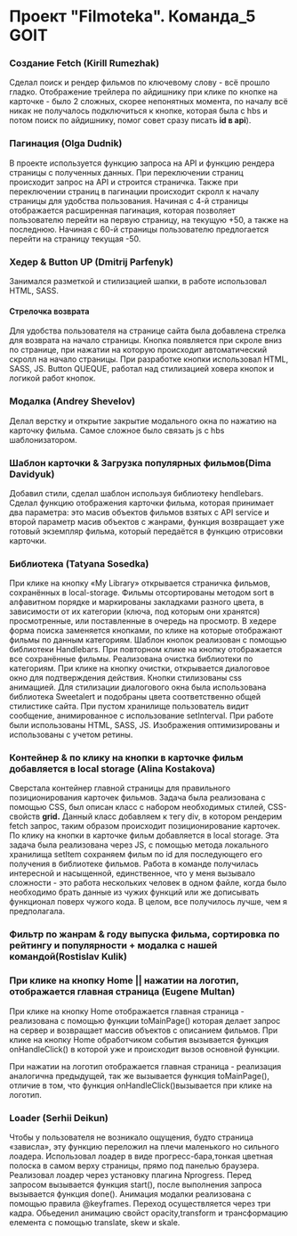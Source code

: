 Проект "Filmoteka". Команда_5 GOIT
==================================

### Создание Fetch (Kirill Rumezhak)

Cделал поиск и рендер фильмов по ключевому слову - всё прошло гладко. Отображение трейлера
по айдишнику при клике по кнопке на карточке - было 2 сложных, скорее непонятных момента, по началу
всё никак не получалось подключиться к кнопке, которая была с hbs и потом поиск по айдишнику, помог
совет сразу писать **id в api**).

### Пагинация (Olga Dudnik)

В проекте используется функцию запроса на API и функцию рендера страницы с полученных данных. При
переключении страниц происходит запрос на API и строится страничка. Также при переключении страниц в пагинации
происходит скролл к началу страницы для удобства пользования. Начиная с 4-й страницы отображается расширенная
пагинация, которая позволяет пользователю перейти на первую страницу, на текущую +50, а также на последнюю.
Начиная с 60-й страницы пользователю предлогается перейти на страницу текущая -50.

### Хедер & Button UP (Dmitrij Parfenyk)

Занимался разметкой и стилизацией шапки, в работе использовал HTML, SASS.

#### Стрелочка возврата

Для удобства пользователя на странице сайта была добавлена стрелка для возврата на начало страницы.
Кнопка появляется при скроле вниз по странице, при нажатии на которую происходит автоматический скролл на начало
страницы. При разработке кнопки использовал HTML, SASS, JS. Button QUEQUE, работал над стилизацией ховера кнопок
и логикой работ кнопок.

### Модалка (Andrey Shevelov)

Делал верстку и открытие закрытие модального окна по нажатию на карточку фильма. Самое сложное было связать js
с hbs шаблонизатором.

### Шаблон карточки & Загрузка популярных фильмов(Dima Davidyuk)

Добавил стили, сделал шаблон используя библиотеку hendlebars.
Сделал функцию отображения карточки фильма, которая принимает два параметра: это масив объектов фильмов
взятых с API service и второй параметр масив объектов с жанрами, функция возвращает уже готовый экземпляр фильма,
который передаётся в функцию отрисовки карточки.

### Библиотека (Tatyana Sosedka)

При клике на кнопку «My Library» открывается страничка фильмов, сохранённых в local-storage. Фильмы отсортированы
методом sort в алфавитном порядке и маркированы закладками разного цвета, в зависимости от их категории
(ключа, под которым они хранятся) просмотренные, или поставленные в очередь на просмотр.
В хедере форма поиска заменяется кнопками, по клике на которые отображают фильмы по данным категориям. Шаблон
кнопок реализован с помощью библиотеки Handlebars. При повторном клике на кнопку отображается все сохранённые
фильмы. Реализована очистка библиотеки по категориям. При клике на кнопку очистки, открывается диалоговое окно
для подтверждения действия. Кнопки стилизованы css анимащией. Для стилизации диалогового окна была использована
библиотека Sweetalert и подобраны цвета соответственно общей стилистике сайта. При пустом хранилище пользователь
видит сообщение, анимированное с использование setInterval.
При работе были использованы HTML, SASS, JS. Изображения оптимизированы и использованы с учетом ретины.

### Контейнер & по клику на кнопки в карточке фильм добавляется в local storage (Alina Kostakova)

Сверстала контейнер главной страницы для правильного позиционирования карточек фильмов. Задача была реализована
с помощью CSS, был описан класс с набором необходимых стилей, CSS-свойств **grid.** Данный класс добавляем к тегу div, в
котором рендерим fetch запрос, таким образом происходит позиционирование карточек. По клику на кнопки в карточке фильм
добавляется в local storage. Эта задача была реализована через JS, с помощью метода локального хранилища setItem
сохраняем фильм по id для последующего его получения в библиотеке фильмов. Работа в команде получилась интересной и
насыщенной, единственное, что у меня вызывало сложности - это работа нескольких человек в одном файле, когда было
необходимо брать данные из чужих функций или же дописывать функционал поверх чужого кода. В целом, все получилось
лучше, чем я предполагала.

### Фильтр по жанрам & году выпуска фильма, сортировка по рейтингу и популярности + модалка с нашей командой(Rostislav Kulik)

### При клике на кнопку Home || нажатии на логотип, отображается главная страница (Eugene Multan)

При клике на кнопку Home отображается главная страница - реализована с помощью функции toMainPage()
которая делает запрос на сервер и возвращает массив объектов с описанием фильмов. При клике на кнопку
Home обработчиком события вызывается функция onHandleClick() в которой уже и происходит вызов основной
функции.

При нажатии на логотип отображается главная страница - реализация аналогична предыдущей, так же
вызывается функция toMainPage(), отличие в том, что функция onHandleClick()вызывается при клике на
логотип.

### Loader (Serhii Deikun)

Чтобы у пользователя не возникало ощущения, будто страница «зависла», эту функцию переложил на плечи
маленького но сильного лоадера. Использовал лоадер в виде прогресс-бара,тонкая цветная полоска в самом
верху страницы, прямо под панелью браузера. Реализовал лоадер через установку плагина Nprogress.
Перед запросом вызывается функция start(), после выполнения запроса вызывается функция done().
Анимация модалки реализована с помощью правила @keyframes. Переход осуществляется через три кадра.
Обьеденил анимацию свойст opacity,transform и трансформацию елемента с помощью translate, skew и skale.
